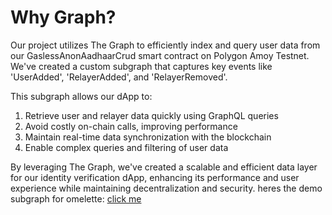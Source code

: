 # Why Graph?
Our project utilizes The Graph to efficiently index and query user data from our GaslessAnonAadhaarCrud smart contract on Polygon Amoy Testnet. We've created a custom subgraph that captures key events like 'UserAdded', 'RelayerAdded', and 'RelayerRemoved'.

This subgraph allows our dApp to:
1. Retrieve user and relayer data quickly using GraphQL queries
2. Avoid costly on-chain calls, improving performance
3. Maintain real-time data synchronization with the blockchain
4. Enable complex queries and filtering of user data

By leveraging The Graph, we've created a scalable and efficient data layer for our identity verification dApp, enhancing its performance and user experience while maintaining decentralization and security.
heres the demo subgraph for omelette: 
[click me](https://tinyurl.com/omelette-graph)

